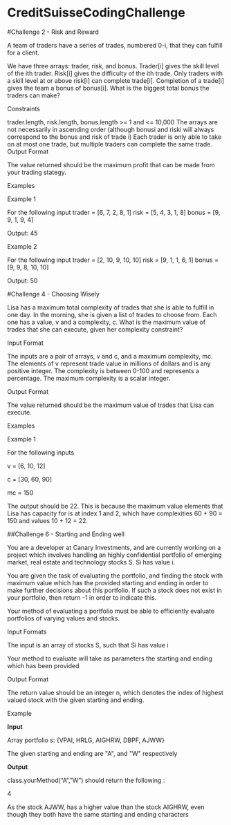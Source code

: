 # CreditSuisseCodingChallenge










#Challenge 2 - Risk and Reward

A team of traders have a series of trades, numbered 0-i, that they can fulfill for a client.

We have three arrays: trader, risk, and bonus.
Trader[i] gives the skill level of the ith trader.
Risk[i] gives the difficulty of the ith trade. Only traders with a skill level at or above risk[i] can complete trade[i]. Completion of a trade[i] gives the team a bonus of bonus[i].
What is the biggest total bonus the traders can make?

Constraints

trader.length, risk.length, bonus.length >= 1 and <= 10,000
The arrays are not necessarily in ascending order (although bonusi and riski will always correspond to the bonus and risk of trade i)
Each trader is only able to take on at most one trade, but multiple traders can complete the same trade.
Output Format

The value returned should be the maximum profit that can be made from your trading stategy.

Examples

Example 1

For the following input trader = [6, 7, 2, 8, 1] risk = [5, 4, 3, 1, 8] bonus = [9, 9, 1, 9, 4]

Output: 45

Example 2

For the following input trader = [2, 10, 9, 10, 10] risk = [9, 1, 1, 6, 1] bonus = [9, 9, 8, 10, 10]

Output: 50



#Challenge 4 - Choosing Wisely

Lisa has a maximum total complexity of trades that she is able to fulfill in one day. In the morning, she is given a list of trades to choose from. Each one has a value, v and a complexity, c. What is the maximum value of trades that she can execute, given her complexity constraint?

Input Format

The inputs are a pair of arrays, v and c, and a maximum complexity, mc. The elements of v represent trade value in millions of dollars and is any positive integer. The complexity is between 0-100 and represents a percentage. The maximum complexity is a scalar integer.

Output Format

The value returned should be the maximum value of trades that Lisa can execute.

Examples

Example 1

For the following inputs

v = [6, 10, 12]

c = [30, 60, 90]

mc = 150

The output should be 22. This is because the maximum value elements that Lisa has capacity for is at index 1 and 2, which have complexities 60 + 90 = 150 and values 10 + 12 = 22.



##Challenge 6 - Starting and Ending well

You are a developer at Canary Investments, and are currently working on a project which involves handling an highly confidential portfolio of emerging market, real estate and technology stocks S. Si has value i.

You are given the task of evaluating the portfolio, and finding the stock with maximum value which has the provided starting and ending in order to make further decisions about this portfolio. If such a stock does not exist in your portfolio, then return -1 in order to indicate this.

Your method of evaluating a portfolio must be able to efficiently evaluate portfolios of varying values and stocks.

Input Formats

The input is an array of stocks S, such that Si has value i

Your method to evaluate will take as parameters the starting and ending which has been provided

Output Format

The return value should be an integer n, which denotes the index of highest valued stock with the given starting and ending.

Example

<b>Input</b>

Array portfolio s: {VPAI, HRLG, AIGHRW, DBPF, AJWW}

The given starting and ending are "A", and "W" respectively

<b>Output</b>

class.yourMethod(“A”,”W”) should return the following :

4

As the stock AJWW, has a higher value than the stock AIGHRW, even though they both have the same starting and ending characters

